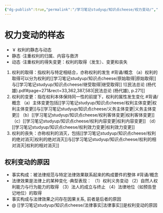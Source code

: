 ```yaml
---
{"dg-publish":true,"permalink":"/学习笔记studyup/知识点cheese/权力变动/","dgPassFrontmatter":true,"created":"2024-07-16T10:23:34.784+08:00","updated":"2024-09-11T12:16:16.373+08:00"}
---
```


# 权力变动的样态
- ￥ 权利的静态与动态
- 静态
·注重权利的归属、内容与救济
- 动态
·注重权利的得失变更：权利的取得（发生）、变更和丧失
1. 权利的取得：指权利与特定相结合，亦称权利的发生 #背诵/概念 
（a）权利的取得可以分为权利的[[学习笔记studyup/知识点cheese/原始取得\|原始取得]]与[[学习笔记studyup/知识点cheese/继受取得\|继受取得]]
![[民法总论 (杨代雄).pdf#page=271&rect=33,362,387,583|民法总论 (杨代雄), p.271]]
2. 权利的变更：指在权利本体保持同一性的前提下，权利的属性发生变化 #背诵/概念 
（a）主体变更包括[[学习笔记studyup/知识点cheese/权利主体变更\|权利主体变更]]与[[学习笔记studyup/知识点cheese/义务主体变更\|义务主体变更]]
（b）[[学习笔记studyup/知识点cheese/权利客体变更\|权利客体变更]]
（c）[[学习笔记studyup/知识点cheese/权利内容变更\|权利内容变更]]
（d）[[学习笔记studyup/知识点cheese/权利效力变更\|权利效力变更]]
3. 权利的丧失：亦称权利的消灭，包括[[学习笔记studyup/知识点cheese/权利的绝对消灭\|权利的绝对消灭]]与[[学习笔记studyup/知识点cheese/权利的相对消灭\|权利的相对消灭]]

## 权利变动的原因
- 事实构成：被法律规范与特定法律效果联系起来的构成要件的整体 #背诵/概念 
- 法律效果是法律上的某种变化
·典型表现：
（1）权利义务变动
（2）自然人权利能力与行为能力的取得
（3）法人的成立与终止
（4）法律地位（如预告登记地位）的取得
- 事实构成与法律效果之问存在因果关系, 前者是后者的原因
- @  [[学习笔记studyup/知识点cheese/法律事实\|法律事实]]是权利变动的原因